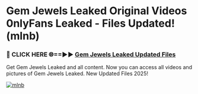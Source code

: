 # Gem Jewels Leaked Original Videos 0nlyFans Leaked - Files Updated! (mlnb)

<h3>🔴 CLICK HERE 🌐==►► <a href="https://tinyurl.com/ehrbuxhb" rel="nofollow">Gem Jewels Leaked Updated Files</a></h3>

Get Gem Jewels Leaked and all content. Now you can access all videos and pictures of Gem Jewels Leaked. New Updated Files 2025!

[![mlnb](https://i.imgur.com/lVYEuWS.gif)](https://tinyurl.com/ehrbuxhb)

